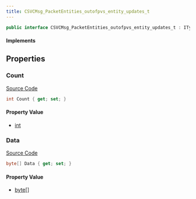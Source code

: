 ```yaml
---
title: CSVCMsg_PacketEntities_outofpvs_entity_updates_t
---
```


```csharp
public interface CSVCMsg_PacketEntities_outofpvs_entity_updates_t : ITypedProtobuf<CSVCMsg_PacketEntities_outofpvs_entity_updates_t>, INativeHandle
```

#### Implements

## Properties

### Count

[Source Code](https://github.com/swiftly-solution/swiftlys2/blob/main/managed/src/SwiftlyS2.Generated/Protobufs/Interfaces/CSVCMsg_PacketEntities_outofpvs_entity_updates_t.cs#L13)

```csharp
int Count { get; set; }
```

#### Property Value

- [int](https://learn.microsoft.com/dotnet/api/system.int32)

### Data

[Source Code](https://github.com/swiftly-solution/swiftlys2/blob/main/managed/src/SwiftlyS2.Generated/Protobufs/Interfaces/CSVCMsg_PacketEntities_outofpvs_entity_updates_t.cs#L16)

```csharp
byte[] Data { get; set; }
```

#### Property Value

- [byte](https://learn.microsoft.com/dotnet/api/system.byte)[]

